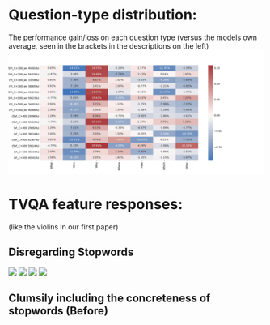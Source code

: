 # Question-type distribution:
The performance gain/loss on each question type (versus the models own average, seen in the brackets in the descriptions on the left)
![Browser isnt rendering](qtype/conc_hmap_full.png)

# TVQA feature responses:
(like the violins in our first paper)

## Disregarding Stopwords
![](disregarding_stopwords/svi_concgt300.png)
![](disregarding_stopwords/svi_concgt500.png)
![](disregarding_stopwords/svi_conclt300.png)
![](disregarding_stopwords/svi_conclt500.png)

## Clumsily including the concreteness of stopwords (Before) 
